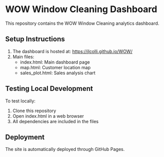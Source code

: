 # WOW Window Cleaning Dashboard

This repository contains the WOW Window Cleaning analytics dashboard.

## Setup Instructions

1. The dashboard is hosted at: https://jlcolli.github.io/WOW/
2. Main files:
   - index.html: Main dashboard page
   - map.html: Customer location map
   - sales_plot.html: Sales analysis chart

## Testing Local Development

To test locally:
1. Clone this repository
2. Open index.html in a web browser
3. All dependencies are included in the files

## Deployment

The site is automatically deployed through GitHub Pages.
